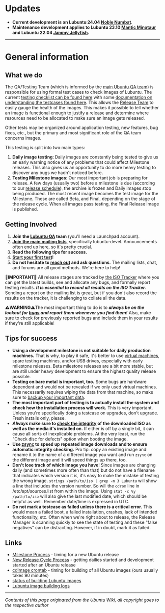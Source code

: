 # Updates


 * **Current development is on Lubuntu 24.04 [Noble Numbat](https://discourse.ubuntu.com/t/noble-numbat-release-schedule/35649).**
 * **Maintenance development applies to Lubuntu 23.10 [Mantic Minotaur](https://discourse.ubuntu.com/t/mantic-minotaur-release-schedule/34989) and Lubuntu 22.04 [Jammy Jellyfish](https://discourse.ubuntu.com/t/jj-release-schedule/23906).**

---

# General information


## What we do


The QA/Testing Team (which is informed by the [main Ubuntu QA team](https://wiki.ubuntu.com/QATeam)) is responsible for using formal test cases to check images of Lubuntu. The current [testing checklist can be found here](https://discourse.lubuntu.me/t/testing-checklist/4695) with some [documentation on understanding the testcases found here](https://discourse.lubuntu.me/t/testing-checklist-understanding-the-testcases/2743). This allows the [Release Team](https://launchpad.net/~lubuntu-product-managers) to easily gauge the health of the images. This makes it possible to tell whether an image is functional enough to justify a release and determine where resources need to be allocated to make sure an image gets released. 

Other tests may be organized around application testing, new features, bug fixes, etc., but the primary and most significant role of the QA team concerns images.

This testing is split into two main types:

 1. **Daily image testing**: Daily images are constantly being tested to give us an early warning notice of any problems that could affect Milestone releases. This also gives us an opportunity to do more heavy testing to discover any bugs we hadn't noticed before.
 1. **Testing Milestone images**: Our most important job is preparing for release. A few days (usually two) before a milestone is due (according to our [release schedule](https://wiki.ubuntu.com/Releases)), the archive is frozen and Daily images stop being produced. The most recent image becomes the test image for the Milestone. These are called Beta, and Final, depending on the stage of the release cycle. When all images pass testing, the Final Release image is published.


## Getting Involved


 1. **Join the [Lubuntu QA](https://launchpad.net/~lubuntu-qa) team** (you'll need a Launchpad account).
 1. **[Join the main mailing lists](http://lubuntu.me/links/)**, specifically lubuntu-devel. Announcements often end up here, so it's pretty crucial.
 1. **Read the following tips for success.**
 1. **[Start your first test](https://wiki.ubuntu.com/Testing/ISO/Walkthrough)!**
 1. **Do not hesitate to [reach out](http://lubuntu.me/links/) and ask questions.** The mailing lists, chat, and forums are all good methods. We're here to help!

**🚨IMPORTANT🚨** All release stages are tracked by [the ISO Tracker](http://iso.qa.ubuntu.com/) where you can get the latest builds, see and allocate any bugs, and formally report testing results. ***It is essential to record all results on the ISO Tracker.*** Sending a report on the mailing list is great, but if you don't also record the results on the tracker, it is challenging to collate all the data.

**⚠️WARNING⚠️**The most important thing to do is to ***always be on the lookout for [bugs](https://git.lubuntu.me/lubuntu-wiki/wiki/wiki/Bugs) and report them whenever you find them!*** Also, make sure to check for previously reported bugs and include them in your results if they're still applicable!


## Tips for success


 * **Using a development milestone is not suitable for daily production machines.** That is why, to play it safe, it's better to use [virtual machines](https://help.ubuntu.com/community/VirtualMachines), spare testing machines, and/or USB drives, especially with early milestone releases. Beta milestone releases are a bit more stable, but are still under heavy development to ensure the highest quality release possible.
 * **Testing on bare metal is important, too.** Some bugs are hardware dependent and would not be revealed if we only used virtual machines. This necessarily requires wiping the data from that machine, so make sure to [backup your important data](https://help.ubuntu.com/community/BackupYourSystem). 
 * **The most important part of testing is to actually install the system and check how the installation process will work.**  This is very important. Unless you're specifically doing a testcase on upgrades, don't upgrade. Fresh installs only, please.
 * ***Always* make sure to [check the integrity](https://ubuntu.com/tutorials/how-to-verify-ubuntu#1-overview) of the downloaded ISO as well as the media it's installed on.** If either is off by a single bit, it can cause all sorts of inexplicable problems. At the very least, run the "Check disc for defects" option when booting the image.
 * **Use [zsync](https://help.ubuntu.com/community/ZsyncCdImage) to speed up repeated image downloads and to ensure automatic integrity checking.** Pro tip: copy an existing image and rename it to the name of a different image you want and run `zsync` on the different image and it will speed things up there, too.
 * **Don't lose track of which image you have**! Since images are changing daily (and sometimes more often than that) but do not have a filename that indicates which version it is, it's easy to make the mistake of testing the wrong image. `strings /path/to/iso | grep -m 3 Lubuntu` will show a line that includes the version number. So will the `cdrom` line in /etc/apt/sources.list from within the image. Using `stat -c %y /path/to/iso` will also give the last modified date, which should be helpful as well. Remember date/time is expressed in UTC.
 * **Do not mark a testcase as failed unless there is a critical error**. This would mean a failed boot, a failed installation, crashes, lack of intended functionality, etc. Often when we're right about to release, the Release Manager is scanning quickly to see the state of testing and these "false negatives" can be distracting. However, if in doubt, mark it as failed.


## Links


 * [Milestone Process](https://wiki.ubuntu.com/MilestoneProcess) - timing for a new Ubuntu release
 * [New Release Cycle Process](https://wiki.ubuntu.com/NewReleaseCycleProcess) - getting dailies started and development started after an Ubuntu release
 * [cdimage crontab](http://bazaar.launchpad.net/~ubuntu-cdimage/ubuntu-cdimage/mainline/view/head:/etc/crontab) - timing for building of all Ubuntu images (ours usually takes 90 minutes)
 * [status of building Lubuntu images](https://launchpad.net/~ubuntu-cdimage/+livefs/ubuntu/focal/lubuntu) 
 * [Lubuntu image building logs](http://people.canonical.com/~ubuntu-archive/cd-build-logs/lubuntu/)

---

*Contents of this page originated from the Ubuntu Wiki, all copyright goes to the respective author*
